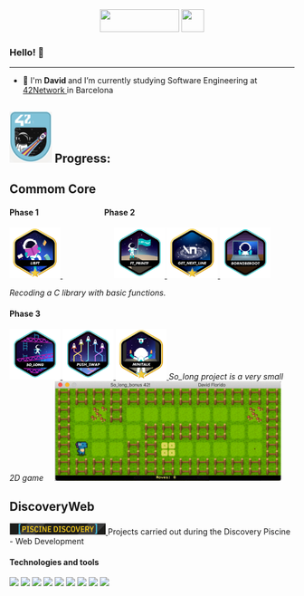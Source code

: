 <div id="header" align="center">
<a href="#"><img src="https://media.giphy.com/media/qEqiI3Oq7vBkoE236M/giphy.gif" height="40" width="140"></a>
<a href="#"><img src="https://media.giphy.com/media/CAIgh8LKFbIciGx5Qe/giphy.gif" height="40" width="40"></a>
</div>

### Hello! 👋

---

- 🌱 I'm <b>David </b> and I’m currently studying Software Engineering at <a href="https://www.42network.org" >42Network </a> in Barcelona 

## <img src="./src/42.png" height="90" width="75"> Progress:

## Commom Core

#### Phase 1 &nbsp;&nbsp;&nbsp;&nbsp;&nbsp;&nbsp;&nbsp;&nbsp;&nbsp;&nbsp;&nbsp;&nbsp;&nbsp;&nbsp;&nbsp;&nbsp;&nbsp;&nbsp;&nbsp;&nbsp;&nbsp;&nbsp;&nbsp;&nbsp;&nbsp;&nbsp;&nbsp;&nbsp;&nbsp;&nbsp;&nbsp;&nbsp;&nbsp;&nbsp;Phase 2
  <a href="https://github.com/DavidFlorido32/42/tree/master/libft"> <img src="./src/libftm.png" height="90" width="90"> </a>
  <span> &nbsp;&nbsp;&nbsp;&nbsp;&nbsp;&nbsp;&nbsp;&nbsp;&nbsp;&nbsp;&nbsp;&nbsp;&nbsp;&nbsp;&nbsp;&nbsp;&nbsp;&nbsp;&nbsp;&nbsp;&nbsp;&nbsp;</span>
  <a href="https://github.com/DavidFlorido32/42/tree/master/Printf"> <img src="./src/ft_printfe.png" height="90" width="90"> </a>
  <a href="https://github.com/DavidFlorido32/42/tree/master/Get_next_line"> <img src="./src/get_next_linem.png" height="90" width="90"> </a>
  <a href="#"> <img src="./src/born2beroote.png" height="90" width="90"> </a>
  
  *Recoding a C library with basic functions.*

  
#### Phase 3
  <a href="https://github.com/DavidFlorido32/42/tree/master/So_long"> <img src="./src/so_longe.png" height="90" width="90"> </a>
  <a href="#"> <img src="./src/push_swape.png" height="90" width="90"> </a>
  <a href="#"> <img src="./src/minitalkm.png" height="90" width="90"> </a>
  *So_long project is a very small 2D game&nbsp;&nbsp;&nbsp;&nbsp;*
 <img src="./src/videoSolong.gif" width="400">






## DiscoveryWeb
  <a href="https://github.com/DavidFlorido32/42/tree/master/discovery_web"> <img src="./src/piscineDiscovery.png" height="20" width="170"> </a>
  Projects carried out during the Discovery Piscine - Web Development



#### Technologies and tools
![](https://img.shields.io/badge/Code-Html5-informational?style=flat&logo=html5&logoColor=white&color=2bbc8a)
![](https://img.shields.io/badge/Code-Css3-informational?style=flat&logo=css3&logoColor=white&color=2bbc8a)
![](https://img.shields.io/badge/Code-JavaScript-informational?style=flat&logo=javascript&logoColor=white&color=2bbc8a)
![](https://img.shields.io/badge/Code-ReactNative-informational?style=flat&logo=react&logoColor=white&color=2bbc8a)
![](https://img.shields.io/badge/Code-C-informational?style=flat&logo=C&logoColor=white&color=2bbc8a)
![](https://img.shields.io/badge/Tool-VisualStudio-informational?style=flat&logo=visualstudio&logoColor=white&color=2bbc8a)
![](https://img.shields.io/badge/Tool-Vim-informational?style=flat&logo=vim&logoColor=white&color=2bbc8a)
![](https://img.shields.io/badge/Tool-Expo-informational?style=flat&logo=expo&logoColor=white&color=2bbc8a)
![](https://img.shields.io/badge/Tool-Unity-informational?style=flat&logo=unity&logoColor=white&color=2bbc8a)

<!-- Resources -->
<!-- Gifs: https://giphy.com/
<!-- Shields: https://shields.io/ -->
<!-- GitHub Profile README: https://github.com/devhector/devhector -->
<!-- Awesome GitHub Profile README: https://github.com/abhisheknaiidu/awesome-github-profile-readme -->


<!--
**DavidFlorido32/DavidFlorido32** is a ✨ _special_ ✨ repository because its `README.md` (this file) appears on your GitHub profile.

Here are some ideas to get you started:

- 🔭 I’m currently working on ...
- 🌱 I’m currently learning ...
- 👯 I’m looking to collaborate on ...
- 🤔 I’m looking for help with ...
- 💬 Ask me about ...
- 📫 How to reach me: ...
- 😄 Pronouns: ...
- ⚡ Fun fact: ...
-->
